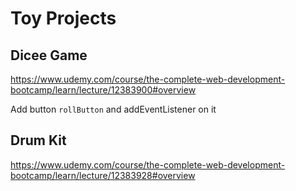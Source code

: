 # Toy Projects

## Dicee Game

https://www.udemy.com/course/the-complete-web-development-bootcamp/learn/lecture/12383900#overview

Add button `rollButton` and addEventListener on it

## Drum Kit

https://www.udemy.com/course/the-complete-web-development-bootcamp/learn/lecture/12383928#overview

